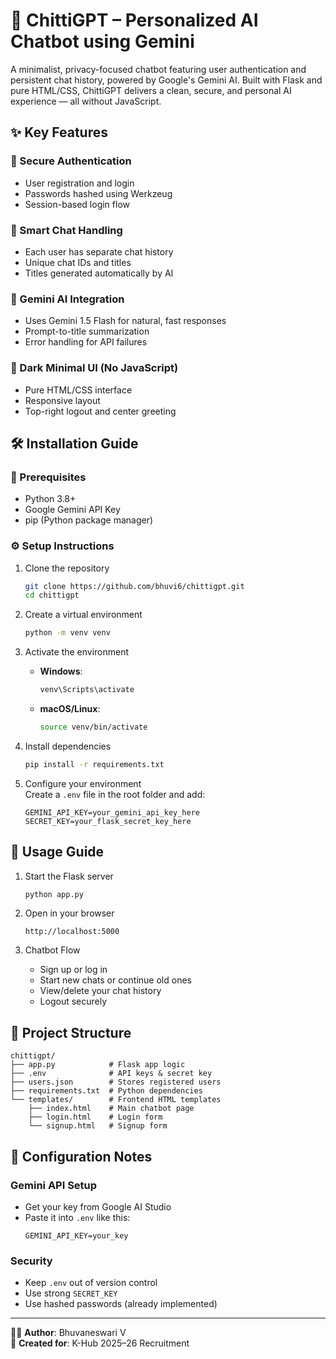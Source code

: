 


# 🤖 ChittiGPT – Personalized AI Chatbot using Gemini

A minimalist, privacy-focused chatbot featuring user authentication and persistent chat history, powered by Google's Gemini AI. Built with Flask and pure HTML/CSS, ChittiGPT delivers a clean, secure, and personal AI experience — all without JavaScript.

## ✨ Key Features

### 🔐 Secure Authentication
- User registration and login
- Passwords hashed using Werkzeug
- Session-based login flow

### 💬 Smart Chat Handling
- Each user has separate chat history
- Unique chat IDs and titles
- Titles generated automatically by AI

### 🧠 Gemini AI Integration
- Uses Gemini 1.5 Flash for natural, fast responses
- Prompt-to-title summarization
- Error handling for API failures

### 🎨 Dark Minimal UI (No JavaScript)
- Pure HTML/CSS interface
- Responsive layout
- Top-right logout and center greeting

## 🛠 Installation Guide

### 🔧 Prerequisites
- Python 3.8+
- Google Gemini API Key
- pip (Python package manager)

### ⚙️ Setup Instructions

1. Clone the repository
   ```bash
   git clone https://github.com/bhuvi6/chittigpt.git
   cd chittigpt
   ```

2. Create a virtual environment
   ```bash
   python -m venv venv
   ```

3. Activate the environment
   - **Windows**:
     ```bash
     venv\Scripts\activate
     ```
   - **macOS/Linux**:
     ```bash
     source venv/bin/activate
     ```

4. Install dependencies
   ```bash
   pip install -r requirements.txt
   ```

5. Configure your environment  
   Create a `.env` file in the root folder and add:
   ```
   GEMINI_API_KEY=your_gemini_api_key_here
   SECRET_KEY=your_flask_secret_key_here
   ```

## 🚀 Usage Guide

1. Start the Flask server
   ```bash
   python app.py
   ```

2. Open in your browser
   ```
   http://localhost:5000
   ```

3. Chatbot Flow
   - Sign up or log in
   - Start new chats or continue old ones
   - View/delete your chat history
   - Logout securely

## 📂 Project Structure

```
chittigpt/
├── app.py            # Flask app logic
├── .env              # API keys & secret key
├── users.json        # Stores registered users
├── requirements.txt  # Python dependencies
└── templates/        # Frontend HTML templates
    ├── index.html    # Main chatbot page
    ├── login.html    # Login form
    └── signup.html   # Signup form
```

## 🔧 Configuration Notes

### Gemini API Setup
- Get your key from Google AI Studio
- Paste it into `.env` like this:
  ```
  GEMINI_API_KEY=your_key
  ```

### Security
- Keep `.env` out of version control
- Use strong `SECRET_KEY`
- Use hashed passwords (already implemented)

---

🧑‍💻 **Author**: Bhuvaneswari V  
📅 **Created for**: K-Hub 2025–26 Recruitment
```

